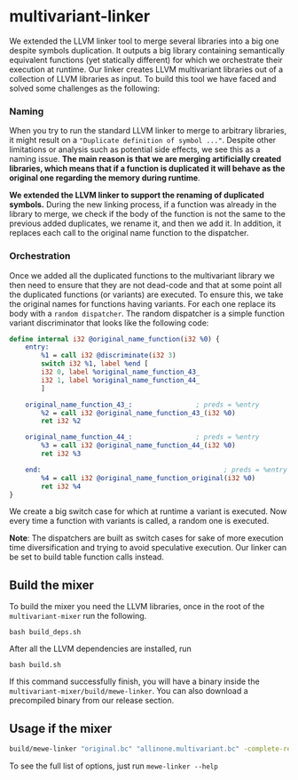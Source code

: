 
# multivariant-linker

We extended the LLVM linker tool to merge several libraries into a big one despite symbols duplication. It outputs a big library containing semantically equivalent functions (yet statically different) for which we orchestrate their execution at runtime. Our linker creates LLVM multivariant libraries out of a collection of LLVM libraries as input. To build this tool we have faced and solved some challenges as the following:


### Naming

When you try to run the standard LLVM linker to merge to arbitrary libraries, it might result on a `"Duplicate definition of symbol ..."`. Despite other limitations or analysis such as potential side effects, we see this as a naming issue. **The main reason is that we are merging artificially created libraries, which means that if a function is duplicated it will behave as the original one regarding the memory during runtime**. 

**We extended the LLVM linker to support the renaming of duplicated symbols.** During the new linking process, if a function was already in the library to merge, we check if the body of the function is not the same to the previous added duplicates, we rename it, and then we add it. In addition, it replaces each call to the original name function to the dispatcher.

### Orchestration

Once we added all the duplicated functions to the multivariant library we then need to ensure that they are not dead-code and that at some point all the duplicated functions (or variants) are executed. To ensure this, we take the original names for functions having variants. For each one replace its body with a `random dispatcher`. The random dispatcher is a simple function variant discriminator that looks like the following code:

```llvm
define internal i32 @original_name_function(i32 %0) {
    entry:
        %1 = call i32 @discriminate(i32 3)
        switch i32 %1, label %end [
        i32 0, label %original_name_function_43_
        i32 1, label %original_name_function_44_
        ]

    original_name_function_43_:                ; preds = %entry
        %2 = call i32 @original_name_function_43_(i32 %0)
        ret i32 %2

    original_name_function_44_:                ; preds = %entry
        %3 = call i32 @original_name_function_44_(i32 %0)
        ret i32 %3

    end:                                              ; preds = %entry
        %4 = call i32 @original_name_function_original(i32 %0)
        ret i32 %4
}
```

We create a big switch case for which at runtime a variant is executed. Now every time a function with variants is called, a random one is executed.

**Note**: The dispatchers are built as switch cases for sake of more execution time diversification and trying to avoid speculative execution. Our linker can be set to build table function calls instead.

## Build the mixer

To build the mixer you need the LLVM libraries, once in the root of the `multivariant-mixer` run the following.

`bash build_deps.sh`

After all the LLVM dependencies are installed, run

`bash build.sh`

If this command successfully finish, you will have a binary inside the `multivariant-mixer/build/mewe-linker`. You can also download a precompiled binary from our release section.



## Usage if the mixer

```bash
build/mewe-linker "original.bc" "allinone.multivariant.bc" -complete-replace=false -merge-function-switch-cases --replace-all-calls-by-the-discriminator -mewe-merge-debug-level=1 -mewe-merge-skip-on-error  -mewe-merge-bitcodes="llvm1.bc,llvm2.bc,llvm3.bc"

```

To see the full list of options, just run `mewe-linker --help`